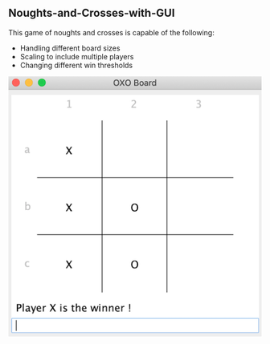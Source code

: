 ## Noughts-and-Crosses-with-GUI

This game of noughts and crosses is capable of the following:

 * Handling different board sizes
 * Scaling to include multiple players
 * Changing different win thresholds

<div align="center">

![alt text](images/OXO-board.png)

</div>
